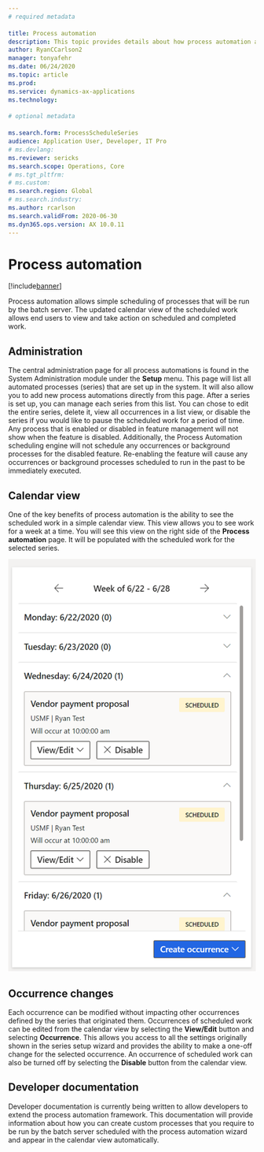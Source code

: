 ```yaml
---
# required metadata

title: Process automation
description: This topic provides details about how process automation allows simple scheduling of processes that will be run by the batch server.
author: RyanCCarlson2
manager: tonyafehr
ms.date: 06/24/2020
ms.topic: article
ms.prod:
ms.service: dynamics-ax-applications
ms.technology: 

# optional metadata

ms.search.form: ProcessScheduleSeries
audience: Application User, Developer, IT Pro
# ms.devlang: 
ms.reviewer: sericks
ms.search.scope: Operations, Core 
# ms.tgt_pltfrm: 
# ms.custom: 
ms.search.region: Global
# ms.search.industry:
ms.author: rcarlson
ms.search.validFrom: 2020-06-30
ms.dyn365.ops.version: AX 10.0.11
---
```


# Process automation

[!include[banner](../includes/banner.md)]

Process automation allows simple scheduling of processes that will be run by the batch server. The updated calendar view of the scheduled work allows end users to view and take action on scheduled and completed work.

## Administration

The central administration page for all process automations is found in the System Administration module under the **Setup** menu. This page will list all automated processes (series) that are set up in the system. It will also allow you to add new process automations directly from this page. After a series is set up, you can manage each series from this list. You can chose to edit the entire series, delete it, view all occurrences in a list view, or disable the series if you would like to pause the scheduled work for a period of time. 
Any process that is enabled or disabled in feature management will not show when the feature is disabled.  Additionally, the Process Automation scheduling engine will not schedule any occurrences or background processes for the disabled feature. Re-enabling the feature will cause any occurrences or background processes scheduled to run in the past to be immediately executed.

## Calendar view 
One of the key benefits of process automation is the ability to see the scheduled work in a simple calendar view.  This view allows you to see work for a week at a time. You will see this view on the right side of the **Process automation** page. It will be populated with the scheduled work for the selected series. 

[![Process automation calendar](./media/CalendarView2.png)](./media/CalendarView2.png)

## Occurrence changes
Each occurrence can be modified without impacting other occurrences defined by the series that originated them. Occurrences of scheduled work can be edited from the calendar view by selecting the **View/Edit** button and selecting **Occurrence**. This allows you access to all the settings originally shown in the series setup wizard and provides the ability to make a one-off change for the selected occurrence. An occurrence of scheduled work can also be turned off by selecting the **Disable** button from the calendar view. 

## Developer documentation 
Developer documentation is currently being written to allow developers to extend the process automation framework. This documentation will provide information about how you can create custom processes that you require to be run by the batch server scheduled with the process automation wizard and appear in the calendar view automatically.
